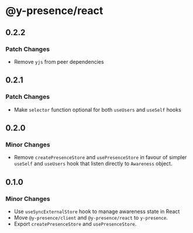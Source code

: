 # @y-presence/react

## 0.2.2

### Patch Changes

- Remove `yjs` from peer dependencies

## 0.2.1

### Patch Changes

- Make `selector` function optional for both `useUsers` and `useSelf` hooks

## 0.2.0

### Minor Changes

- Remove `createPresenceStore` and `usePresenceStore` in favour of simpler `useSelf` and `useUsers` hook that listen directly to `Awareness` object.

## 0.1.0

### Minor Changes

- Use `useSyncExternalStore` hook to manage awareness state in React
- Move `@y-presence/client` and `@y-presence/react` to `y-presence`.
- Export `createPresenceStore` and `usePresenceStore`.
